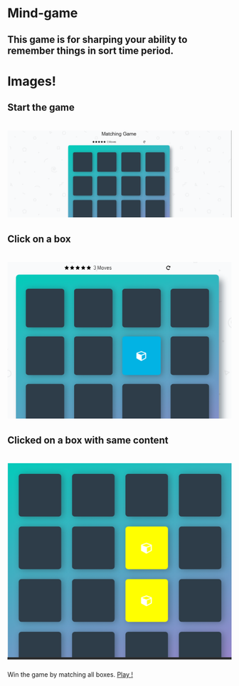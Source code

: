 # Mind-game

## This game is for sharping your ability to remember things in sort time period.

# Images!

## Start the game
# [![Game-Start](/img/start.PNG)](https://github.com/allTheRath/Mind-Game.git)
  
## Click on a box
  # [![Game-Click](/img/click.PNG)](https://github.com/allTheRath/Mind-Game.git)

## Clicked on a box with same content
# [![Game-Match](/img/match.PNG)](https://github.com/allTheRath/Mind-Game.git)


Win the game by matching all boxes. [Play !](https://alltherath.github.io/Mind-Game/)
